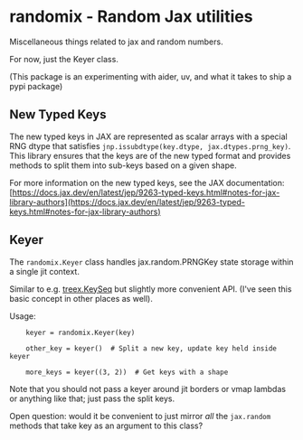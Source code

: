# randomix - Random Jax utilities

Miscellaneous things related to jax and random numbers.

For now, just the Keyer class.

(This package is an experimenting with aider, uv, and
what it takes to ship a pypi package)

## New Typed Keys

The new typed keys in JAX are represented as scalar arrays with a special RNG dtype that
satisfies `jnp.issubdtype(key.dtype, jax.dtypes.prng_key)`. This library ensures that the keys
are of the new typed format and provides methods to split them into sub-keys based on a given shape.

For more information on the new typed keys, see the JAX documentation:
[https://docs.jax.dev/en/latest/jep/9263-typed-keys.html#notes-for-jax-library-authors](https://docs.jax.dev/en/latest/jep/9263-typed-keys.html#notes-for-jax-library-authors)

## Keyer

The `randomix.Keyer` class handles jax.random.PRNGKey state
storage within a single jit context.

Similar to e.g. [treex.KeySeq](https://cgarciae.github.io/treex/api/KeySeq/)
but slightly more convenient API. (I've seen this basic concept
in other places as well).

Usage:

        keyer = randomix.Keyer(key)

        other_key = keyer()  # Split a new key, update key held inside keyer

        more_keys = keyer((3, 2))  # Get keys with a shape

Note that you should not pass a keyer around jit borders or vmap lambdas
or anything like that; just pass the split keys.

Open question: would it be convenient to just mirror *all* the `jax.random`
methods that take key as an argument to this class?
